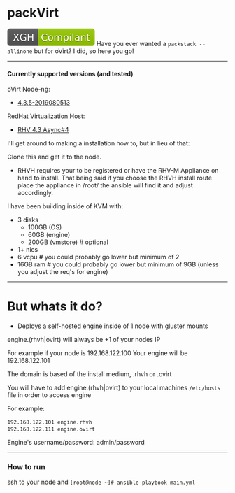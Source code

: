 # packVirt
![XGH](https://raw.githubusercontent.com/chashtag/packvirt/master/images/XGH-Compilant-green.svg)
Have you ever wanted a `packstack --allinone` but for oVirt?
I did, so here you go!

---
#### Currently supported versions (and tested)

oVirt Node-ng:
-  [4.3.5-2019080513](https://resources.ovirt.org/pub/ovirt-4.3/iso/ovirt-node-ng-installer/4.3.5-2019080513/el7/)


RedHat Virtualization Host:
- [RHV 4.3 Async#4](https://access.redhat.com/downloads/content/415/ver=4.3/rhel---7/4.3/x86_64/product-software)


I'll get around to making a installation how to, but in lieu of that:

Clone this and get it to the node.

-  RHVH requires your to be registered or have the RHV-M Appliance on hand to install. That being said if you choose the RHVH install route place the appliance in /root/ the ansible will find it and adjust accordingly.


I have been building inside of KVM with: 
- 3 disks
  - 100GB (OS)
  - 60GB (engine)
  - 200GB (vmstore) # optional
- 1+ nics
- 6 vcpu # you could probably go lower but minimum of 2
- 16GB ram # you could probably go lower but minimum of 9GB (unless you adjust the req's for engine)


---
# But whats it do?
- Deploys a self-hosted engine inside of 1 node with gluster mounts

engine.(rhvh|ovirt) will always be +1 of your nodes IP

For example if your node is 192.168.122.100
Your engine will be 192.168.122.101

The domain is based of the install medium, .rhvh or .ovirt 

You will have to add engine.(rhvh|ovirt) to your local machines `/etc/hosts` file in order to access engine

For example:
```
192.168.122.101 engine.rhvh
192.168.122.111 engine.ovirt
```

Engine's username/password: admin/password


---
### How to run
ssh to your node and ```[root@node ~]# ansible-playbook main.yml```



